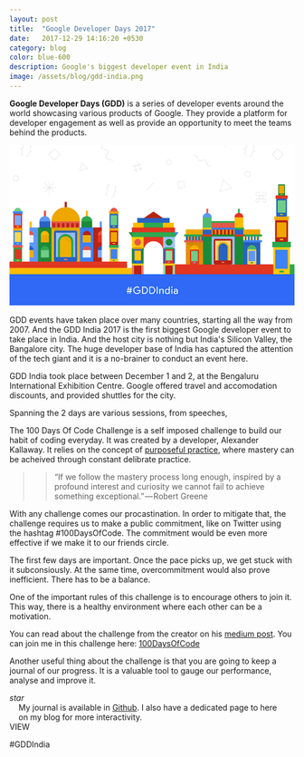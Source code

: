 ```yaml
---
layout: post
title:  "Google Developer Days 2017"
date:   2017-12-29 14:16:20 +0530
category: blog
color: blue-600
description: Google's biggest developer event in India
image: /assets/blog/gdd-india.png
---
```


<b>Google Developer Days (GDD)</b> is a series of developer events around the world showcasing various products of Google. They provide a platform for developer engagement as well as provide an opportunity to meet the teams behind the products.

<img src="/assets/blog/gdd-india.png" alt="Google Developer Days, India">

GDD events have taken place over many countries, starting all the way from 2007. And the GDD India 2017 is the first biggest Google developer event to take place in India. And the host city is nothing but India's Silicon Valley, the Bangalore city. The huge developer base of India has captured the attention of the tech giant and it is a no-brainer to conduct an event here. 

GDD India took place between December 1 and 2, at the Bengaluru International Exhibition Centre. Google offered travel and accomodation discounts, and provided shuttles for the city. 

Spanning the 2 days are various sessions, from speeches, 

The 100 Days Of Code Challenge is a self imposed challenge to build our habit of coding everyday. It was created by a developer, Alexander Kallaway. It relies on the concept of [purposeful practice][practice], where mastery can be acheived through constant delibrate practice.

>> “If we follow the mastery process long enough, inspired by a profound interest and curiosity we cannot fail to achieve something exceptional.” — Robert Greene

With any challenge comes our procastination. In order to mitigate that, the challenge requires us to make a public commitment, like on Twitter using the hashtag #100DaysOfCode. The commitment would be even more effective if we make it to our friends circle. 

<article-image source="/assets/blog/practice.jpeg" width="500px" pos='center' bg='transparent' alt="Practice"> </article-image>


The first few days are important. Once the pace picks up, we get stuck with it subconsiously. At the same time, overcommitment would also prove inefficient. There has to be a balance.

One of the important rules of this challenge is to encourage others to join it. This way, there is a healthy environment where each other can be a motivation.

You can read about the challenge from the creator on his [medium post][medium-post]. You can join me in this challenge here: [100DaysOfCode][100-days-of-code]

Another useful thing about the challenge is that you are going to keep a journal of our progress. It is a valuable tool to gauge our performance, analyse and improve it.

<aside class="tip" layout="row">
<div><i class="material-icons">star</i></div>
<div><p style="margin: 0 1rem">My journal is available in <a href="https://github.com/mukilane/100-days-of-code">Github</a>. I also have a dedicated page to here on my blog for more interactivity.</p>
<md-button style="left: -18px" class="md-primary" ng-click="navigate('/articles/100-days-of-code/');"> VIEW</md-button>
</div>
</aside>

#GDDIndia

[100-days-of-code]: http://100daysofcode.com/
[github]: https://github.com/mukilane/100-days-of-code
[twitter]: https://twitter.com/mukilane
[practice]: https://medium.com/the-mission/commit-to-purposeful-practice-not-all-practice-makes-perfect-2ca7350e1e80
[medium-post]: [https://medium.freecodecamp.org/join-the-100daysofcode-556ddb4579e4]